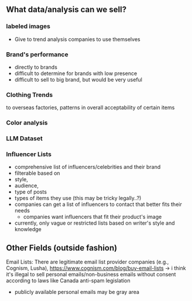 

## What data/analysis can we sell?

### labeled images
- Give to trend analysis companies to use themselves

### Brand's performance
- directly to brands
- difficult to determine for brands with low presence 
- difficult to sell to big brand, but would be very useful 
### Clothing Trends
to overseas factories, patterns in overall acceptability of certain items

### Color analysis

### LLM Dataset

### Influencer Lists
- comprehensive list of influencers/celebrities and their brand
- filterable based on 
- style, 
- audience, 
- type of posts
- types of items they use (this may be tricky legally..?)
- companies can get a list of influencers to contact that better fits their needs
	- companies want influencers that fit their product's image
- currently, only vague or restricted lists based on writer's style and knowledge 


##  Other Fields (outside fashion)
Email Lists:
There are legitimate email list provider companies (e.g., Cognism, Lusha), 
https://www.cognism.com/blog/buy-email-lists
→ i think it's illegal to sell personal emails/non-business emails without consent according to laws like Canada anti-spam legislation
- publicly available personal emails may be gray area
